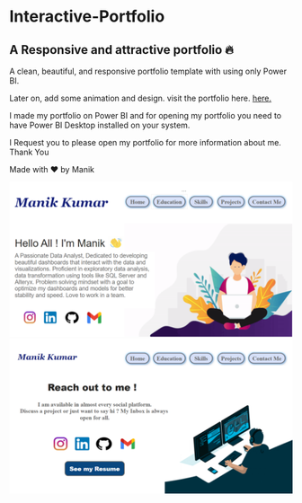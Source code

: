 # Interactive-Portfolio 
## A Responsive and attractive portfolio 🔥
A clean, beautiful, and responsive portfolio template with using only Power BI. 

Later on, add some animation and design. visit the portfolio here. [here.](https://github.com/MayBeManik/MayBeManik/blob/main/Portfolio/Portfolio.pbix)


I made my portfolio on Power BI and for opening my portfolio you need to have Power BI Desktop installed on your system.

I Request you to please open my portfolio for more information about me.
Thank You 

Made with ❤️ by Manik


![image](https://raw.githubusercontent.com/MayBeManik/MayBeManik/main/Images/Home.PNG)
![image](https://raw.githubusercontent.com/MayBeManik/MayBeManik/main/Images/Contact%20me.PNG)





